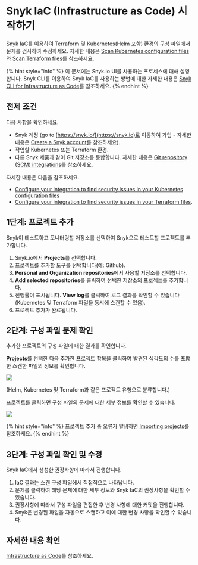 # Snyk IaC (Infrastructure as Code) 시작하기

Snyk IaC를 이용하여 Terraform 및 Kubernetes(Helm 포함) 환경의 구성 파일에서 문제를 검사하여 수정하세요. 자세한 내용은 [Scan Kubernetes configuration files](../../products/snyk-infrastructure-as-code/scan-kubernetes-configuration-files/)와 [Scan Terraform files](../../products/snyk-infrastructure-as-code/scan-terraform-files/)를 참조하세요.

{% hint style="info" %}
이 문서에는 Snyk.io UI를 사용하는 프로세스에 대해 설명합니다. Snyk CLI를 이용하여 Snyk IaC를 사용하는 방법에 대한 자세한 내용은 [Snyk CLI for Infrastructure as Code](../../products/snyk-infrastructure-as-code/snyk-cli-for-infrastructure-as-code/)를 참조하세요.
{% endhint %}

## 전제 조건

다음 사항을 확인하세요.

* Snyk 계정 (go to [https://snyk.io/](https://snyk.io)로 이동하여 가입 - 자세한 내용은 [Create a Snyk account](https://docs.snyk.io/getting-started/getting-started-snyk-products)를 참조하세요).
* 작업할 Kubernetes 또는 Terraform 환경.
* 다른 Snyk 제품과 같이 Git 저장소를 통합합니다. 자세한 내용은 [Git repository (SCM) integrations](../../features/integrations/git-repository-scm-integrations/)를 참조하세요.

자세한 내용은 다음을 참조하세요.

* [Configure your integration to find security issues in your Kubernetes configuration files](https://docs.snyk.io/snyk-infrastructure-as-code/scan-kubernetes-configuration-files/configure-integration-for-security-issues-in-kubernetes-configuration-files)
* [Configure your integration to find security issues in your Terraform files](https://docs.snyk.io/snyk-infrastructure-as-code/scan-terraform-files/configure-your-integration-to-find-security-issues-in-your-terraform-filess).

## 1단계: 프로젝트 추가

Snyk이 테스트하고 모니터링할 저장소를 선택하여 Snyk으로 테스트할 프로젝트를 추가합니다.

1. Snyk.io에서 **Projects**를 선택합니다.
2. 프로젝트를 추가할 도구를 선택합니다(예: Github).
3. **Personal and Organization repositories**에서 사용할 저장소를 선택합니다.
4. **Add selected repositories**를 클릭하여 선택한 저장소의 프로젝트를 추가합니다.
5. 진행률이 표시됩니다. **View log**를 클릭하여 로그 결과를 확인할 수 있습니다(Kubernetes 및 Terraform 파일을 동시에 스캔할 수 있음).
6. 프로젝트 추가가 완료됩니다.

## 2단계: 구성 파일 문제 확인

추가한 프로젝트의 구성 파일에 대한 결과를 확인합니다.

**Projects**를 선택한 다음 추가한 프로젝트 항목을 클릭하여 발견된 심각도의 수를 포함한 스캔한 파일의 정보를 확인합니다.

![](../../.gitbook/assets/iac\_-\_issues\_list.png)

(Helm, Kubernetes 및 Terraform과 같은 프로젝트 유형으로 분류합니다.)

프로젝트를 클릭하면 구성 파일의 문제에 대한 세부 정보를 확인할 수 있습니다.

![](../../.gitbook/assets/iac\_-\_select\_config\_file.png)

{% hint style="info" %}
프로젝트 추가 중 오류가 발생하면 [Importing projects](https://support.snyk.io/hc/en-us/sections/360000923478-Importing-projects)를 참조하세요.
{% endhint %}

## 3단계: 구성 파일 확인 및 수정

Snyk IaC에서 생성한 권장사항에 따라서 진행합니다.

1. IaC 결과는 스캔 구성 파일에서 직접적으로 나타납니다.
2. 문제를 클릭하여 해당 문제에 대한 세부 정보와 Snyk IaC의 권장사항을 확인할 수 있습니다.
3. 권장사항에 따라서 구성 파일을 편집한 후 변경 사항에 대한 커밋을 진행합니다.
4. Snyk은 변경된 파일을 자동으로 스캔하고 이에 대한 변경 사항을 확인할 수 있습니다.

## 자세한 내용 확인

[Infrastructure as Code](https://docs.snyk.io/snyk-infrastructure-as-code)를 참조하세요.
